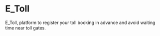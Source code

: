 # E_Toll
E_Toll, platform to register your toll booking in advance and avoid waiting time near toll gates. 
